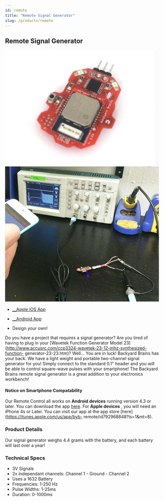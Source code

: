 ```yaml
---
id: remote
title: "Remote Signal Generator"
slug: /products/remote
---
```


## Remote Signal Generator

![The Bluetooth Remote Signal Generator](./img/remote.png) 
![Testing out the signal function on an oscilliscope](./img/remote_in_action.png)

  * [__Apple iOS App](https://itunes.apple.com/us/app/byb-remote/id792968848?ls=1&mt=8)
  * [ __Android App](./files/RoboRoach.apk)

  * Design your own!


Do you have a project that requires a signal generator? Are you tired of
having to plug in your [Wavetek Function Generator Model
23](http://www.accusrc.com/ccp3324-wavetek-23-12-mhz-synthesized-function-
generator-23-23.htm)? Well... You are in luck! Backyard Brains has your back.
We have a light weight and portable two-channel signal generator for you!
Simply connect to the standard 0.1" header and you will be able to control
square-wave pulses with your smartphone! The Backyard Brains remote signal
generator is a great addition to your electronics workbench!

#### Notice on Smartphone Compatability

Our Remote Control all works on **Android devices** running version 4.3 or
later. You can download the app
[here](https://play.google.com/store/apps/details?id=com.backyardbrains.bybremote&hl=en).
For **Apple devices** , you will need an iPhone 4s or Later. You can visit our
app at the app store [here](https://itunes.apple.com/us/app/byb-
remote/id792968848?ls=1&mt=8).

### Product Details

Our signal generator weighs 4.4 grams with the battery, and each battery will
last over a year!

### Technical Specs

  * 3V Signals
  * 2x independant channels: Channel 1 - Ground - Channel 2
  * Uses a 1632 Battery
  * Frequencies: 1-250 Hz
  * Pulse Widths: 1-25ms
  * Duration: 0-1000ms

